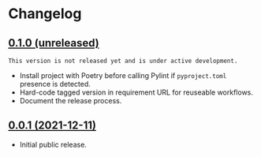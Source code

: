 # Changelog

## [0.1.0 (unreleased)](https://github.com/kdeldycke/workflows/compare/v0.0.1...main)

```{{important}}
This version is not released yet and is under active development.
```

- Install project with Poetry before calling Pylint if `pyproject.toml` presence is detected.
- Hard-code tagged version in requirement URL for reuseable workflows.
- Document the release process.

## [0.0.1 (2021-12-11)](https://github.com/kdeldycke/workflows/compare/5cbdbb...v0.0.1)

- Initial public release.
